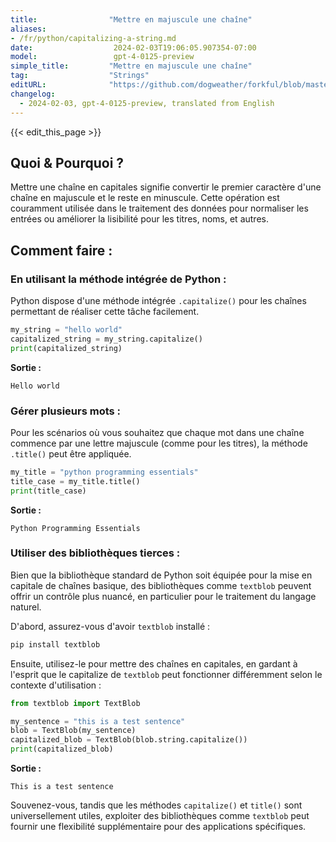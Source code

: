 ```yaml
---
title:                "Mettre en majuscule une chaîne"
aliases:
- /fr/python/capitalizing-a-string.md
date:                  2024-02-03T19:06:05.907354-07:00
model:                 gpt-4-0125-preview
simple_title:         "Mettre en majuscule une chaîne"
tag:                  "Strings"
editURL:              "https://github.com/dogweather/forkful/blob/master/content/fr/python/capitalizing-a-string.md"
changelog:
  - 2024-02-03, gpt-4-0125-preview, translated from English
---
```


{{< edit_this_page >}}

## Quoi & Pourquoi ?
Mettre une chaîne en capitales signifie convertir le premier caractère d'une chaîne en majuscule et le reste en minuscule. Cette opération est couramment utilisée dans le traitement des données pour normaliser les entrées ou améliorer la lisibilité pour les titres, noms, et autres.

## Comment faire :

### En utilisant la méthode intégrée de Python :
Python dispose d'une méthode intégrée `.capitalize()` pour les chaînes permettant de réaliser cette tâche facilement.

```python
my_string = "hello world"
capitalized_string = my_string.capitalize()
print(capitalized_string)
```
**Sortie :**
```
Hello world
```

### Gérer plusieurs mots :
Pour les scénarios où vous souhaitez que chaque mot dans une chaîne commence par une lettre majuscule (comme pour les titres), la méthode `.title()` peut être appliquée.

```python
my_title = "python programming essentials"
title_case = my_title.title()
print(title_case)
```
**Sortie :**
```
Python Programming Essentials
```

### Utiliser des bibliothèques tierces :
Bien que la bibliothèque standard de Python soit équipée pour la mise en capitale de chaînes basique, des bibliothèques comme `textblob` peuvent offrir un contrôle plus nuancé, en particulier pour le traitement du langage naturel.

D'abord, assurez-vous d'avoir `textblob` installé :
```bash
pip install textblob
```

Ensuite, utilisez-le pour mettre des chaînes en capitales, en gardant à l'esprit que le capitalize de `textblob` peut fonctionner différemment selon le contexte d'utilisation :

```python
from textblob import TextBlob

my_sentence = "this is a test sentence"
blob = TextBlob(my_sentence)
capitalized_blob = TextBlob(blob.string.capitalize())
print(capitalized_blob)
```
**Sortie :**
```
This is a test sentence
```

Souvenez-vous, tandis que les méthodes `capitalize()` et `title()` sont universellement utiles, exploiter des bibliothèques comme `textblob` peut fournir une flexibilité supplémentaire pour des applications spécifiques.
